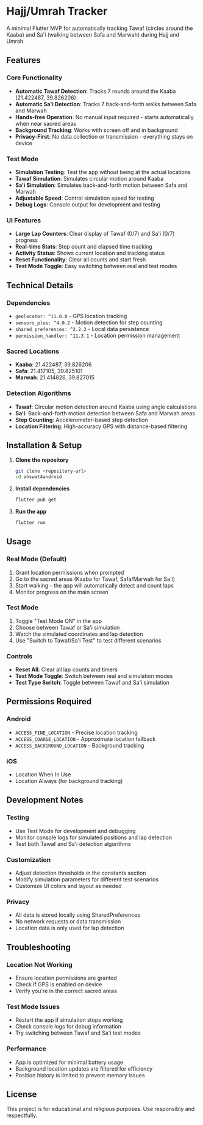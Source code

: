 # Hajj/Umrah Tracker

A minimal Flutter MVP for automatically tracking Tawaf (circles around the Kaaba) and Sa'i (walking between Safa and Marwah) during Hajj and Umrah.

## Features

### Core Functionality
- **Automatic Tawaf Detection**: Tracks 7 rounds around the Kaaba (21.422487, 39.826206)
- **Automatic Sa'i Detection**: Tracks 7 back-and-forth walks between Safa and Marwah
- **Hands-free Operation**: No manual input required - starts automatically when near sacred areas
- **Background Tracking**: Works with screen off and in background
- **Privacy-First**: No data collection or transmission - everything stays on device

### Test Mode
- **Simulation Testing**: Test the app without being at the actual locations
- **Tawaf Simulation**: Simulates circular motion around Kaaba
- **Sa'i Simulation**: Simulates back-and-forth motion between Safa and Marwah
- **Adjustable Speed**: Control simulation speed for testing
- **Debug Logs**: Console output for development and testing

### UI Features
- **Large Lap Counters**: Clear display of Tawaf (0/7) and Sa'i (0/7) progress
- **Real-time Stats**: Step count and elapsed time tracking
- **Activity Status**: Shows current location and tracking status
- **Reset Functionality**: Clear all counts and start fresh
- **Test Mode Toggle**: Easy switching between real and test modes

## Technical Details

### Dependencies
- `geolocator: ^11.0.0` - GPS location tracking
- `sensors_plus: ^4.0.2` - Motion detection for step counting
- `shared_preferences: ^2.2.2` - Local data persistence
- `permission_handler: ^11.3.1` - Location permission management

### Sacred Locations
- **Kaaba**: 21.422487, 39.826206
- **Safa**: 21.417105, 39.825101  
- **Marwah**: 21.414826, 39.827015

### Detection Algorithms
- **Tawaf**: Circular motion detection around Kaaba using angle calculations
- **Sa'i**: Back-and-forth motion detection between Safa and Marwah areas
- **Step Counting**: Accelerometer-based step detection
- **Location Filtering**: High-accuracy GPS with distance-based filtering

## Installation & Setup

1. **Clone the repository**
   ```bash
   git clone <repository-url>
   cd ahswat4android
   ```

2. **Install dependencies**
   ```bash
   flutter pub get
   ```

3. **Run the app**
   ```bash
   flutter run
   ```

## Usage

### Real Mode (Default)
1. Grant location permissions when prompted
2. Go to the sacred areas (Kaaba for Tawaf, Safa/Marwah for Sa'i)
3. Start walking - the app will automatically detect and count laps
4. Monitor progress on the main screen

### Test Mode
1. Toggle "Test Mode ON" in the app
2. Choose between Tawaf or Sa'i simulation
3. Watch the simulated coordinates and lap detection
4. Use "Switch to Tawaf/Sa'i Test" to test different scenarios

### Controls
- **Reset All**: Clear all lap counts and timers
- **Test Mode Toggle**: Switch between real and simulation modes
- **Test Type Switch**: Toggle between Tawaf and Sa'i simulation

## Permissions Required

### Android
- `ACCESS_FINE_LOCATION` - Precise location tracking
- `ACCESS_COARSE_LOCATION` - Approximate location fallback
- `ACCESS_BACKGROUND_LOCATION` - Background tracking

### iOS
- Location When In Use
- Location Always (for background tracking)

## Development Notes

### Testing
- Use Test Mode for development and debugging
- Monitor console logs for simulated positions and lap detection
- Test both Tawaf and Sa'i detection algorithms

### Customization
- Adjust detection thresholds in the constants section
- Modify simulation parameters for different test scenarios
- Customize UI colors and layout as needed

### Privacy
- All data is stored locally using SharedPreferences
- No network requests or data transmission
- Location data is only used for lap detection

## Troubleshooting

### Location Not Working
- Ensure location permissions are granted
- Check if GPS is enabled on device
- Verify you're in the correct sacred areas

### Test Mode Issues
- Restart the app if simulation stops working
- Check console logs for debug information
- Try switching between Tawaf and Sa'i test modes

### Performance
- App is optimized for minimal battery usage
- Background location updates are filtered for efficiency
- Position history is limited to prevent memory issues

## License

This project is for educational and religious purposes. Use responsibly and respectfully.
